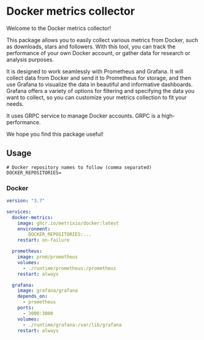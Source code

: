 # Docker metrics collector

Welcome to the Docker metrics collector!

This package allows you to easily collect various metrics from Docker, such as downloads, stars and followers.
With this tool, you can track the performance of your own Docker account, or gather data for research or
analysis purposes.

It is designed to work seamlessly with Prometheus and Grafana. It will collect data from Docker and send it to
Prometheus for storage, and then use Grafana to visualize the data in beautiful and informative dashboards. Grafana
offers a variety of options for filtering and specifying the data you want to collect, so you can customize your metrics
collection to fit your needs.

It uses GRPC service to manage Docker accounts. GRPC is a high-performance.

We hope you find this package useful!

## Usage

```dotenv
# Docker repository names to follow (comma separated)
DOCKER_REPOSITORIES=
```

### Docker

```yaml
version: "3.7"

services:
  docker-metrics:
    image: ghcr.io/metrixio/docker:latest
    environment:
        DOCKER_REPOSITORIES:...
    restart: on-failure

  prometheus:
    image: prom/prometheus
    volumes:
      - ./runtime/prometheus:/prometheus
    restart: always

  grafana:
    image: grafana/grafana
    depends_on:
      - prometheus
    ports:
      - 3000:3000
    volumes:
      - ./runtime/grafana:/var/lib/grafana
    restart: always
```
